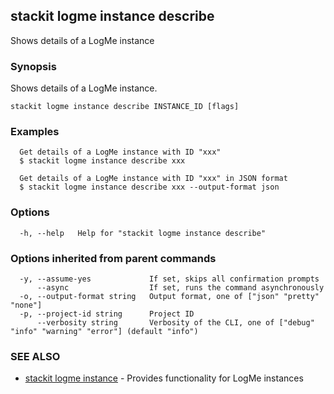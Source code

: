 ## stackit logme instance describe

Shows details  of a LogMe instance

### Synopsis

Shows details  of a LogMe instance.

```
stackit logme instance describe INSTANCE_ID [flags]
```

### Examples

```
  Get details of a LogMe instance with ID "xxx"
  $ stackit logme instance describe xxx

  Get details of a LogMe instance with ID "xxx" in JSON format
  $ stackit logme instance describe xxx --output-format json
```

### Options

```
  -h, --help   Help for "stackit logme instance describe"
```

### Options inherited from parent commands

```
  -y, --assume-yes             If set, skips all confirmation prompts
      --async                  If set, runs the command asynchronously
  -o, --output-format string   Output format, one of ["json" "pretty" "none"]
  -p, --project-id string      Project ID
      --verbosity string       Verbosity of the CLI, one of ["debug" "info" "warning" "error"] (default "info")
```

### SEE ALSO

* [stackit logme instance](./stackit_logme_instance.md)	 - Provides functionality for LogMe instances

